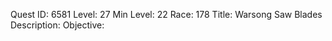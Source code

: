 Quest ID: 6581
Level: 27
Min Level: 22
Race: 178
Title: Warsong Saw Blades
Description: 
Objective: 
